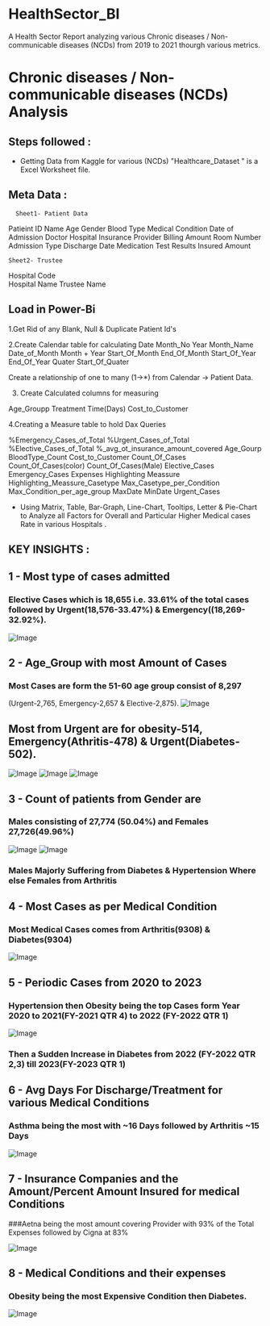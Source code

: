 # HealthSector_BI
A Health Sector Report analyzing various Chronic diseases / Non-communicable diseases (NCDs) from 2019 to 2021 thourgh various metrics.


# Chronic diseases / Non-communicable diseases (NCDs) Analysis

## Steps followed : 

- Getting Data from Kaggle for various (NCDs) 
         "Healthcare_Dataset " is a Excel Worksheet file.

## Meta Data :

      Sheet1- Patient Data
              
Patieint ID
Name
Age
Gender
Blood Type
Medical Condition
Date of Admission
Doctor
Hospital
Insurance Provider
Billing Amount
Room Number
Admission Type
Discharge Date
Medication
Test Results
Insured Amount
	
	Sheet2- Trustee 
Hospital Code	
Hospital Name
Trustee Name

## Load in Power-Bi

1.Get Rid of any Blank, Null & Duplicate Patient Id's
         
2.Create Calendar table for calculating
Date
Month_No
Year
Month_Name
Date_of_Month
Month + Year
Start_Of_Month
End_Of_Month
Start_Of_Year
End_Of_Year
Quater
Start_Of_Quater
 
Create a relationship of one to many (1->*) from Calendar -> Patient Data.

3. Create Calculated columns for measuring 

Age_Groupp
Treatment Time(Days)
Cost_to_Customer

4.Creating a Measure table to hold Dax Queries

%Emergency_Cases_of_Total
%Urgent_Cases_of_Total
%Elective_Cases_of_Total
%_avg_ot_insurance_amount_covered
Age_Gourp
BloodType_Count
Cost_to_Customer
Count_Of_Cases
Count_Of_Cases(color)
Count_Of_Cases(Male)
Elective_Cases
Emergency_Cases
Expenses
Highlighting Meassure
Highlighting_Meassure_Casetype
Max_Casetype_per_Condition
Max_Condition_per_age_group
MaxDate
MinDate
Urgent_Cases

        
* Using Matrix, Table, Bar-Graph, Line-Chart, Tooltips, Letter & Pie-Chart to Analyze all Factors for Overall and Particular Higher Medical cases Rate in various Hospitals .


## KEY INSIGHTS :

## 1 - Most type of cases admitted

### Elective Cases which is 18,655 i.e. 33.61% of the total cases followed by Urgent(18,576-33.47%) & Emergency((18,269-32.92%).

![Image](https://github.com/user-attachments/assets/981b23ce-deba-435e-9ef2-a02cc8203f9c)

## 2 - Age_Group with most Amount of Cases

###  Most Cases are form the 51-60 age group consist of 8,297
(Urgent-2,765, Emergency-2,657 & Elective-2,875).
![Image](https://github.com/user-attachments/assets/9591e976-7120-46ba-83b2-ccc28979cc7b)

## Most from Urgent are for obesity-514, Emergency(Athritis-478) & Urgent(Diabetes-502).

![Image](https://github.com/user-attachments/assets/1c2a9fd7-6f2f-479b-becb-5527c061b98f)
![Image](https://github.com/user-attachments/assets/e4d807ea-6a83-42cb-bd29-0b10f7d5d4ef)
![Image](https://github.com/user-attachments/assets/448aa605-4cbc-479a-bebc-52873d85c862)

## 3 - Count of patients from Gender are

### Males consisting of 27,774 (50.04%) and Females 27,726(49.96%)

![Image](https://github.com/user-attachments/assets/4e44c5fc-d025-485f-b0b0-193b6b481e99)
![Image](https://github.com/user-attachments/assets/5ea5751f-1718-41ac-a9b0-cfed3c18b8e9) 

### Males Majorly Suffering from Diabetes & Hypertension Where else Females from Arthritis

## 4 - Most Cases as per Medical Condition
 
### Most Medical Cases comes from Arthritis(9308) & Diabetes(9304) 

![Image](https://github.com/user-attachments/assets/f894cc4b-14b5-4471-b093-38e0b8ae1747)

## 5 - Periodic Cases from 2020 to 2023

### Hypertension then Obesity being the top Cases form Year 2020 to 2021(FY-2021 QTR 4) to 2022 (FY-2022 QTR 1)
![Image](https://github.com/user-attachments/assets/ea0a6749-cf44-49d0-a9a5-93ff447b69d0)
### Then a Sudden Increase in Diabetes from 2022 (FY-2022 QTR 2,3) till 2023(FY-2023 QTR 1)

## 6 - Avg Days For Discharge/Treatment for various Medical Conditions

### Asthma being the most with ~16 Days followed by Arthritis ~15 Days

![Image](https://github.com/user-attachments/assets/7530e196-b93a-4e35-9737-69adc32c2d55)

## 7 - Insurance Companies and the Amount/Percent Amount Insured for medical Conditions

###Aetna being the most amount covering Provider with 93% of the Total Expenses followed by Cigna at 83%

![Image](https://github.com/user-attachments/assets/d71dcde2-f1d6-4f9d-af82-a4289b7dff9c)

## 8 - Medical Conditions and their expenses

### Obesity being the most Expensive Condition then Diabetes.

![Image](https://github.com/user-attachments/assets/d900404c-792d-4ddb-a769-df5d0a535550)

